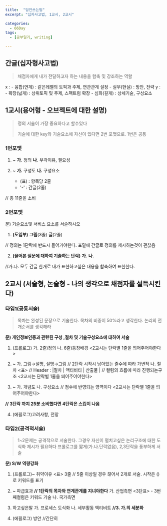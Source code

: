 ```yaml
---
title:  "답안쓰는법"
excerpt: "십자사고법, 1교시, 2교시"

categories:
  - 66Day
tags:
  - [공부일기, writing]

---
```




## 간글(십자형사고법)
> 채점자에게 내가 전달하고자 하는 내용을 함축 및 강조하는 역할
> 

x : 
	- 융합(연계) : 같은레벨의 토픽과 주제, 연관관계 설정
	- 실무(현실) : 방안, 전략
y : 
	- 확장(넓게) : 상위토픽 및 주제, 스펙트럼 확장
	- 심화(깊게) : 상세기술, 구성요소



## 1교시(용어형 - 오브젝트에 대한 설명)

> 정의 서술이 가장 중요하다고 할수있다
>
> 기술에 대한 key와 기술요소에 자신이 있다면 2번 포맷으로. 1번은 공통



### 1번포맷

1. ~
**가.** 정의
**나.** 부각이유, 필요성

2. ~
**가.** 구성도
**나.** 구성요소
	- (표) :  항목당 2줄
	- '-' : 간글(2줄)
	

// 총 11줄을 소비



### 2번포맷

문) 기술요소및 서비스 요소를 서술하시오

1. **(도입부)**
**그림**(3줄)
**글**(2줄)

// 정의는 1단락에 반드시 들어가야한다. 표밑에 간글로 정의를 제시하는것이 괜찮음

2. **(물어본 질문에 대하여 기술하는 단락)**
	**가.**
	**나.**

//가.나. 모두 간글 한개로 내가 표현하고싶은 내용을 함축하여 표한한다. 



## 2교시 (서술형, 논술형 - 나의 생각으로 채점자를 설득시킨다)

### 타입1(공통서술)


> 목차는 완성된 문장으로 기술한다. 목차의 비중이 50%라고 생각한다. 
> 논리의 전개순서를 생각해라

**문) 개인정보인증과 관련된 구성 ,절차 및 기술구성요소에 대하여 서술**

1. (프롤로그)
	가. 2줄)정의
	나. 6줄)등장배경
<2교시는 단락별 1줄을 띄어주어야한다>	

2. ~
	가. 그림→설명, 설명→그림 // 2단락 시작시 남아있는 줄수에 따라 가변적
	나. 절차
		<표> // Header : |절차 | 액티비티 | 산출물 | // 컬럼의 흐름에 따라 진행되는구조
<2교시는 단락별 1줄을 띄어주어야한다>	
3. ~
	가. 개념도
	나. 구성요소 // 점수에 반영되는 영역이다
<2교시는 단락별 1줄을 띄어주어야한다>	

**//	3단락 까지 25분 소비했다면 4단락은 스킵이 나음**

4. (에필로그)고려사항, 전망



### 타입2(공격적서술)

> 1~2문제는 공격적으로 서술한다. 그경우 자신이 펼치고싶은 논리구조에 대한 도식화 제시가 필요하다
> 프롤로그를 짧게(가.나.단락없음), 2,3단락을 풍부하게 서술

**문) S/W 역량강화**

1. (프롤로그)~ 취약이유
	<표> 3줄 // 5줄 이상일 경우 끊어서 2개로 서술. 시작은 ()로 키워드를 표기
	
2. ~ 파급효과 **// 1단락의 목차와 연계관계를 지녀야한다**
	가. 산업측면
		<3단표> - 3번째컬럼은 키워드 기술
	나. 국가측면
	
3. 하고싶은말
	가. 프로세스 도식화
	나. 세부활동 액티비트  **//3. 가.의 세분화**
	
4. (에필로그)
	방안 //간단히
	
	